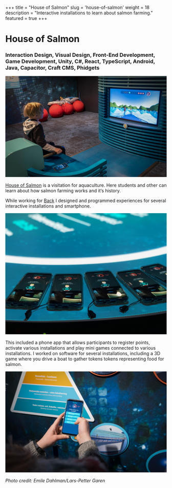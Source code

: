 +++
title = "House of Salmon"
slug = 'house-of-salmon'
weight = 18
description = "Interactive installations to learn about salmon farming."
featured = true
+++
# House of Salmon

### Interaction Design, Visual Design, Front-End Development, Game Development, Unity, C#, React, TypeScript, Android, Java, Capacitor, Craft CMS, Phidgets

![Kid sitting on a pretend motor boat handle looking at a screen with a game view of a boat.](boat.jpg)

[House of Salmon](https://www.laksenshus.no/?lang=en) is a visitation for aquaculture. Here students and other can learn about how salmon farming works and it‘s history.

While working for [Back](https://back.no/laksens-hus-1) I designed and programmed experiences for several interactive installations and smartphone.

![Several phones lying on a screen with a countdown and questions on them.](phones.jpg)

This included a phone app that allows participants to register points, activate various installations and play mini games connected to various installations. I worked on software for several installations, including a 3D game where you drive a boat to gather tokens tokens representing food for salmon.

![Phone held in hand with a quiz with several options on the screen in front of a poster with information.](phone-quiz.jpg)

*‌Photo credit: Emile Dahlman/Lars-Petter Garen*